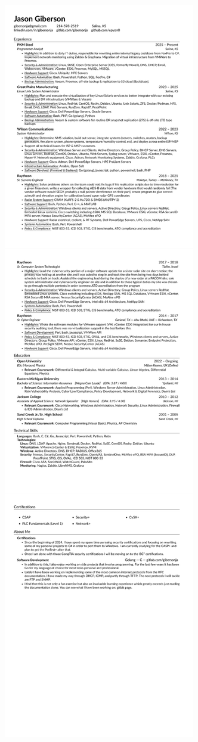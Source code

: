![Resume Page 1](Jason_Giberson_Resume_Page_1.png)
![Resume Page 2](Jason_Giberson_Resume_Page_2.png)
![Resume Page 3](Jason_Giberson_Resume_Page_3.png)
